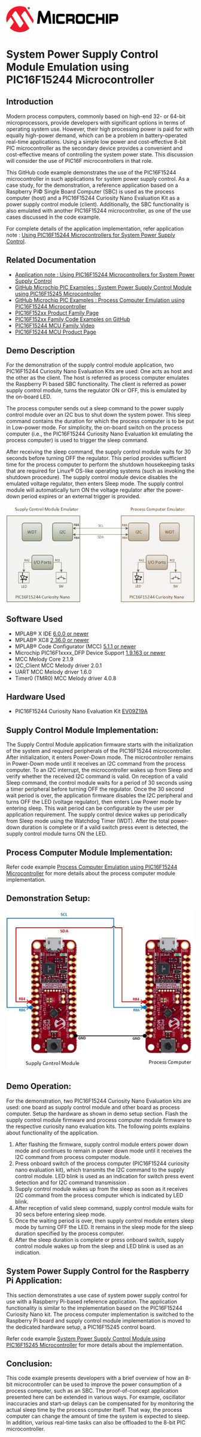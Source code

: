 <!-- Please do not change this html logo with link -->
<a href="https://www.microchip.com" rel="nofollow"><img src="images/microchip.png" alt="MCHP" width="300"/></a>

# System Power Supply Control Module Emulation using PIC16F15244 Microcontroller

## Introduction

Modern process computers, commonly based on high-end 32- or 64-bit microprocessors, provide developers with significant options in terms of operating system use. However, their high processing power is paid for with equally high-power demand, which can be a problem in battery-operated real-time applications. Using a simple low power and cost-effective 8-bit PIC microcontroller as the secondary device provides a convenient and cost-effective means of controlling the system power state. This discussion will consider the use of PIC16F microcontrollers in that role.

This GitHub code example demonstrates the use of the PIC16F15244 microcontroller in such applications for system power supply control. As a case study, for the demonstration, a reference application based on a Raspberry Pi© Single Board Computer (SBC) is used as the process computer (host) and a PIC16F15244 Curiosity Nano Evaluation Kit as a power supply control module (client). Additionally, the SBC functionality is also emulated with another PIC16F15244 microcontroller, as one of the use cases discussed in the code example.

For complete details of the application implementation, refer application note : [Using PIC16F15244 Microcontrollers for System Power Supply Control]( https://www.microchip.com/DS00004121).

## Related Documentation

- [Application note : Using PIC16F15244 Microcontrollers for System Power Supply Control]( https://www.microchip.com/DS00004121)
- [GitHub Microchip PIC Examples : System Power Supply Control Module using PIC16F15245 Microcontroller](https://github.com/microchip-pic-avr-examples/pic16f15245-system-power-supply-control-module-mplab-mcc)
- [GitHub Microchip PIC Examples : Process Computer Emulation using PIC16F15244 Microcontroller](https://github.com/microchip-pic-avr-examples/pic16f15244-cnano-system-power-supply-control-sbc-mplab-mcc)
- [PIC16F152xx Product Family Page](https://www.microchip.com/en-us/products/microcontrollers-and-microprocessors/8-bit-mcus/pic-mcus/pic16f15244)
- [PIC16F152xx Family Code Examples on GitHub](https://github.com/orgs/microchip-pic-avr-examples/repositories?q=pic16f152&type=all&language=&sort=)
- [PIC16F15244 MCU Family Video](https://www.youtube.com/watch?v=nHLv3Th-o-s)
- [PIC16F15244 MCU Product Page](https://www.microchip.com/en-us/product/PIC16F15244)


## Demo Description

For the demonstration of the supply control module application, two PIC16F15244 Curiosity Nano Evaluation Kits are used: One acts as host and the other as the client. The host is referred as process computer emulates the Raspberry Pi based SBC functionality. The client is referred as power supply control module, turns the regulator ON or OFF, this is emulated by the on-board LED. 

The process computer sends out a sleep command to the power supply control module over an I2C bus to shut down the system power. This sleep command contains the duration for which the process computer is to be put in Low-power mode. For simplicity, the on-board switch on the process computer (i.e., the PIC16F15244 Curiosity Nano Evaluation kit emulating the process computer) is used to trigger the sleep command.

After receiving the sleep command, the supply control module waits for 30 seconds before turning OFF the regulator. This period provides sufficient time for the process computer to perform the shutdown housekeeping tasks that are required for Linux® OS-like operating systems (such as invoking the shutdown procedure). The supply control module device disables the emulated voltage regulator, then enters Sleep mode. The supply control module will automatically turn ON the voltage regulator after the power-down period expires or an external trigger is provided. 


<p align="center">
  <img width=auto height=auto src="images/demo-block-diagram.jpg">
</p>


## Software Used

- MPLAB® X IDE [6.0.0 or newer](http://www.microchip.com/mplab/mplab-x-ide)
- MPLAB® XC8 [2.36.0 or newer](http://www.microchip.com/mplab/compilers)
- MPLAB® Code Configurator (MCC) [5.1.1 or newer](https://www.microchip.com/mplab/mplab-code-configurator)
- Microchip PIC16F1xxxx_DFP Device Support [1.9.163 or newer](https://packs.download.microchip.com)
- MCC Melody Core 2.1.9
- I2C_Client MCC Melody driver 2.0.1
- UART MCC Melody driver 1.6.0
- Timer0 (TMR0) MCC Melody driver 4.0.8


## Hardware Used

- PIC16F15244 Curiosity Nano Evaluation Kit [EV09Z19A](https://www.microchip.com/en-us/development-tool/EV09Z19A)

## Supply Control Module Implementation:

The Supply Control Module application firmware starts with the initialization of the system and required peripherals of the PIC16F15244 microcontroller. After initialization, it enters Power-Down mode. The microcontroller remains in Power-Down mode until it receives an I2C command from the process computer. To an I2C interrupt, the microcontroller wakes up from Sleep and verify whether the received I2C command is valid.
On reception of a valid Sleep command, the control module waits for a period of 30 seconds using a timer peripheral before turning OFF the regulator. Once the 30 second wait period is over, the application firmware disables the I2C peripheral and turns OFF the LED (voltage regulator), then enters Low Power mode by entering sleep. This wait period can be configurable by the user per application requirement. The supply control device wakes up periodically from Sleep mode using the Watchdog Timer (WDT). After the total power-down duration is complete or if a valid switch press event is detected, the supply control module turns ON the LED.

## Process Computer Module Implementation:

Refer code example [Process Computer Emulation using PIC16F15244 Microcontroller](https://github.com/microchip-pic-avr-examples/pic16f15244-cnano-system-power-supply-control-sbc-mplab-mcc) for more details about the process computer module implementation. 

## Demonstration Setup:

<p align="center">
  <img width=auto height=auto src="images/cnano-demo-setup.jpg">
</p>

## Demo Operation:

For the demonstration, two PIC16F15244 Curiosity Nano Evaluation kits are used: one board as supply control module and other board as process computer. Setup the hardware as shown in demo setup section. Flash the supply control module firmware and process computer module firmware to the respective curiosity nano evaluation kits. The following points explains about functionality of the application.
1.	After flashing the firmware, supply control module enters power down mode and continues to remain in power down mode until it receives the I2C command from process computer module.
2.	Press onboard switch of the process computer (PIC16F15244 curiosity nano evaluation kit), which transmits the I2C command to the supply control module. LED blink is used as an indication for switch press event detection and for I2C command transmission . 
3.	Supply control module wakes up from the sleep as soon as it receives I2C command from the process computer which is indicated by LED blink.
4.	After reception of valid sleep command, supply control module waits for 30 secs before entering sleep mode. 
5.	Once the waiting period is over, then supply control module enters sleep mode by turning OFF the LED. It remains in the sleep mode for the sleep duration specified by the process computer.
6.	After the sleep duration is complete or press onboard switch, supply control module wakes up from the sleep and LED blink is used as an indication.

## System Power Supply Control for the Raspberry Pi Application:

This section demonstrates a use case of system power supply control for use with a Raspberry Pi-based reference application. The application functionality is similar to the implementation based on the PIC16F15244 Curiosity Nano kit. The process computer implementation is switched to the Raspberry Pi board and supply control module implementation is moved to the dedicated hardware setup, a PIC16F15245 control board.

Refer code example [System Power Supply Control Module using PIC16F15245 Microcontroller](https://github.com/microchip-pic-avr-examples/pic16f15245-system-power-supply-control-module-mplab-mcc) for more details about the implementation. 

## Conclusion:

This code example presents developers with a brief overview of how an 8-bit microcontroller can be used to improve the power consumption of a process computer, such as an SBC.
The proof-of-concept application presented here can be extended in various ways. For example,
oscillator inaccuracies and start-up delays can be compensated for by monitoring the actual sleep time by the process computer itself. That way, the process computer can change the amount of time the system is expected to sleep. In addition, various real-time tasks can also be offloaded to the 8-bit PIC microcontroller.

 